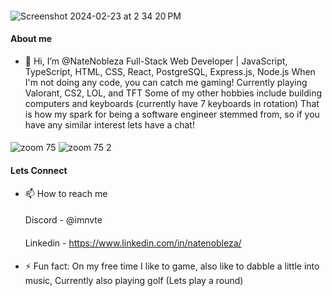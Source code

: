   ####
 ![Screenshot 2024-02-23 at 2 34 20 PM](https://github.com/NateNobleza/NateNobleza/assets/154506686/44c7b0ef-1453-46e9-a180-b8d6902c5ca8)


#### About me
- 👋 Hi, I’m @NateNobleza
    Full-Stack Web Developer | JavaScript, TypeScript, HTML, CSS, React, PostgreSQL, Express.js, Node.js
    When I'm not doing any code, you can catch me gaming! Currently playing Valorant, CS2, LOL, and TFT
    Some of my other hobbies include building computers and keyboards (currently have 7 keyboards in rotation)
    That is how my spark for being a software engineer stemmed from, so if you have any similar interest
    lets have a chat!




#### 
![zoom 75](https://github.com/NateNobleza/NateNobleza/assets/154506686/54828842-b7fb-4e6c-ba48-09effece5589)
![zoom 75 2](https://github.com/NateNobleza/NateNobleza/assets/154506686/37919179-d121-4285-9656-59a0dbd03087)



#### Lets Connect
- 📫 How to reach me
  ####
    Discord - @imnvte
  ####
    Linkedin - https://www.linkedin.com/in/natenobleza/


#### 
- ⚡ Fun fact:
    On my free time I like to game, also like to dabble a little into music, Currently also playing golf (Lets play a round)



<!---
NateNobleza/NateNobleza is a ✨ special ✨ repository because its `README.md` (this file) appears on your GitHub profile.
You can click the Preview link to take a look at your changes.
--->
